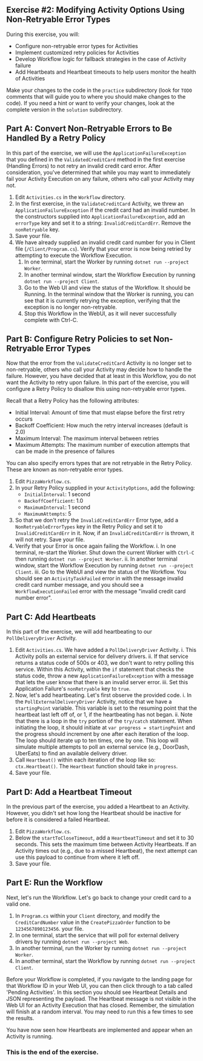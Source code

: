 ## Exercise #2: Modifying Activity Options Using Non-Retryable Error Types

During this exercise, you will:

- Configure non-retryable error types for Activities
- Implement customized retry policies for Activities
- Develop Workflow logic for fallback strategies in the case of Activity failure
- Add Heartbeats and Heartbeat timeouts to help users monitor the health of Activities 

Make your changes to the code in the `practice` subdirectory (look for `TODO` comments that will guide you to where you should make changes to the code). If you need a hint or want to verify your changes, look at the complete version in the `solution` subdirectory.

## Part A: Convert Non-Retryable Errors to Be Handled By a Retry Policy

In this part of the exercise, we will use the `ApplicationFailureException` that you defined in the `ValidatedCreditCard` method in the first exercise (Handling Errors) to not retry an invalid credit card error. After consideration, you've determined that while you may want to immediately fail your Activity Execution on any failure, others who call your Activity may not.

1. Edit `Activities.cs` in the `Workflow` directory.
2. In the first exercise, in the `ValidateCreditCard` Activity, we threw an `ApplicationFailureException` if the credit card had an invalid number. In the constructors supplied into `ApplicationFailureException`, add an `errorType` key and set it to a string: `InvalidCreditCardErr`. Remove the `nonRetryable` key.
3. Save your file.
4. We have already supplied an invalid credit card number for you in Client file (`/Client/Program.cs`). Verify that your error is now being retried by attempting to execute the Workflow Execution.
    1. In one terminal, start the Worker by running `dotnet run --project Worker`.
    2. In another terminal window, start the Workflow Execution by running `dotnet run --project Client`.
    3. Go to the Web UI and view the status of the Workflow. It should be Running. In the terminal window that the Worker is running, you can see that it is currently retrying the exception, verifying that the exception is no longer non-retryable.
    4. Stop this Workflow in the WebUI, as it will never successfully complete with Ctrl-C.

## Part B: Configure Retry Policies to set Non-Retryable Error Types

Now that the error from the `ValidateCreditCard` Activity is no longer set to non-retryable, others who call your Activity may decide how to handle the failure. However, you have decided that at least in this Workflow, you do not want the Activity to retry upon failure. In this part of the exercise, you will configure a Retry Policy to disallow this using non-retryable error types.

Recall that a Retry Policy has the following attributes:

- Initial Interval: Amount of time that must elapse before the first retry occurs
- Backoff Coefficient: How much the retry interval increases (default is 2.0)
- Maximum Interval: The maximum interval between retries
- Maximum Attempts: The maximum number of execution attempts that can be made in the presence of failures

You can also specify errors types that are not retryable in the Retry Policy. These are known as non-retryable error types.

1. Edit `PizzaWorkflow.cs`.
2. In your Retry Policy supplied in your `ActivityOptions`, add the following: 
   - `InitialInterval`: 1 second
   - `BackoffCoefficient`: 1.0
   - `MaximumInterval`: 1 second
   - `MaximumAttempts`: 5
3. So that we don't retry the `InvalidCreditCardErr` Error type, add a `NonRetryableErrorTypes` key in the Retry Policy and set it to `InvalidCreditCardErr` in it. Now, if an `InvalidCreditCardErr` is thrown, it will not retry. Save your file.
4. Verify that your Error is once again failing the Workflow.
    i. In one terminal, re-start the Worker. Shut down the current Worker with `Ctrl-C` then running `dotnet run --project Worker`.
    ii. In another terminal window, start the Workflow Execution by running `dotnet run --project Client`.
    iii. Go to the WebUI and view the status of the Workflow. You should see an `ActivityTaskFailed` error in with the message invalid credit card number message, and you should see a `WorkflowExecutionFailed` error with the message "invalid credit card number error".

## Part C: Add Heartbeats

In this part of the exercise, we will add heartbeating to our `PollDeliveryDriver` Activity.

1. Edit `Activities.cs`. We have added a `PollDeliveryDriver` Activity. 
    i. This Activity polls an external service for delivery drivers. 
    ii. If that service returns a status code of 500s or 403, we don't want to retry polling this service. Within this Activity, within the `if` statement that checks the status code, throw a new `ApplicationFailureException` with a message that lets the user know that there is an invalid server error. 
    iii. Set this Application Failure's `nonRetryable` key to `true`.
2. Now, let's add heartbeating. Let's first observe the provided code.
    i. In the `PollExternalDeliveryDriver` Activity, notice that we have a `startingPoint` variable. This variable is set to the resuming point that the heartbeat last left off of, or 1, if the heartbeating has not began.
    ii. Note that there is a loop in the `try` portion of the `try/catch` statement. When initiating the loop, it should initiate at `var progress = startingPoint` and the progress should increment by one after each iteration of the loop. The loop should iterate up to ten times, one by one. This loop will simulate multiple attempts to poll an external service (e.g., DoorDash, UberEats) to find an available delivery driver.
3. Call `Heartbeat()` within each iteration of the loop like so: `ctx.Heartbeat()`. The `Heartbeat` function should take in `progress`.
4. Save your file. 

## Part D: Add a Heartbeat Timeout

In the previous part of the exercise, you added a Heartbeat to an Activity. However, you didn't set how long the Heartbeat should be inactive for before it is considered a failed Heartbeat.

1. Edit `PizzaWorkflow.cs`.
2. Below the `startToCloseTimeout`, add a `HeartbeatTimeout` and set it to 30 seconds. This sets the maximum time between Activity Heartbeats. If an Activity times out (e.g., due to a missed Heartbeat), the next attempt can use this payload to continue from where it left off.
3. Save your file.

## Part E: Run the Workflow

Next, let's run the Workflow. Let's go back to change your credit card to a valid one.

1. In `Program.cs` within your `Client` directory, and modify the `CreditCardNumber` value in the `CreatePizzaOrder` function to be `1234567890123456`.  your file.
2. In one terminal, start the service that will poll for external delivery drivers by running `dotnet run --project Web`.
3. In another terminal, run the Worker by running `dotnet run --project Worker`.
4. In another terminal, start the Workflow by running `dotnet run --project Client`.

Before your Workflow is completed, if you navigate to the landing page for that Workflow ID in your Web UI, you can then click through to a tab called 'Pending Activities'. In this section you should see Heartbeat Details and JSON representing the payload. The Heartbeat message is not visible in the Web UI for an Activity Execution that has closed. Remember, the simulation will finish at a random interval. You may need to run this a few times to see the results.

You have now seen how Heartbeats are implemented and appear when an Activity is running.

### This is the end of the exercise.